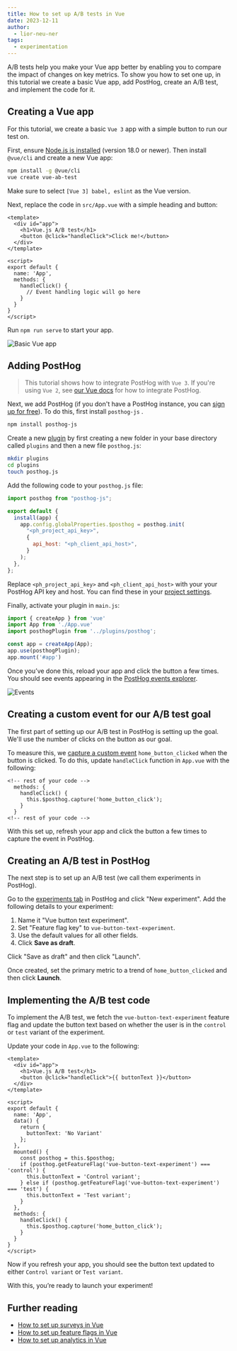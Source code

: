 ```yaml
---
title: How to set up A/B tests in Vue
date: 2023-12-11
author:
  - lior-neu-ner
tags:
  - experimentation
---
```


A/B tests help you make your Vue app better by enabling you to compare the impact of changes on key metrics. To show you how to set one up, in this tutorial we create a basic Vue app, add PostHog, create an A/B test, and implement the code for it.

## Creating a Vue app

For this tutorial, we create a basic `Vue 3` app with a simple button to run our test on.

First, ensure [Node.js is installed](https://nodejs.dev/en/learn/how-to-install-nodejs/) (version 18.0 or newer). Then install `@vue/cli` and create a new Vue app:

```bash
npm install -g @vue/cli
vue create vue-ab-test
```

Make sure to select `[Vue 3] babel, eslint` as the Vue version.

Next, replace the code in `src/App.vue` with a simple heading and button:

```vue file=App.vue
<template>
  <div id="app">
    <h1>Vue.js A/B test</h1>
    <button @click="handleClick">Click me!</button>
  </div>
</template>

<script>
export default {
  name: 'App',
  methods: {
    handleClick() {
      // Event handling logic will go here
    }
  }
}
</script>
```

Run `npm run serve` to start your app.

![Basic Vue app](https://res.cloudinary.com/dmukukwp6/image/upload/v1710055416/posthog.com/contents/images/tutorials/vue-ab-tests/basic-app.png)

## Adding PostHog

> This tutorial shows how to integrate PostHog with `Vue 3`. If you're using `Vue 2`, see [our Vue docs](/docs/libraries/vue-js) for how to integrate PostHog.

Next, we add PostHog (if you don't have a PostHog instance, you can [sign up for free](https://app.posthog.com/signup)). To do this, first install `posthog-js` .

```bash
npm install posthog-js
```

Create a new [plugin](https://vuejs.org/guide/reusability/plugins) by first creating a new folder in your base directory called `plugins` and then a new file `posthog.js`:

```bash
mkdir plugins
cd plugins 
touch posthog.js
```

Add the following code to your `posthog.js` file:

```js file=plugins/posthog.js
import posthog from "posthog-js";

export default {
  install(app) {
    app.config.globalProperties.$posthog = posthog.init(
      "<ph_project_api_key>",
      {
        api_host: "<ph_client_api_host>",
      }
    );
  },
};
```

Replace `<ph_project_api_key>` and `<ph_client_api_host>` with your your PostHog API key and host. You can find these in your [project settings](https://app.posthog.com/settings/project).

Finally, activate your plugin in `main.js`:

```js file=main.js
import { createApp } from 'vue'
import App from './App.vue'
import posthogPlugin from '../plugins/posthog';

const app = createApp(App);
app.use(posthogPlugin);
app.mount('#app')
```

Once you’ve done this, reload your app and click the button a few times. You should see events appearing in the [PostHog events explorer](https://app.posthog.com/events).

![Events](https://res.cloudinary.com/dmukukwp6/image/upload/v1710055416/posthog.com/contents/images/tutorials/vue-ab-tests/events.png)

## Creating a custom event for our A/B test goal

The first part of setting up our A/B test in PostHog is setting up the goal. We'll use the number of clicks on the button as our goal.

To measure this, we [capture a custom event](/docs/product-analytics/capture-events) `home_button_clicked` when the button is clicked. To do this, update `handleClick` function in `App.vue` with the following:

```vue file=App.vue
<!-- rest of your code -->
  methods: {
    handleClick() {
      this.$posthog.capture('home_button_click');
    }
  }
<!-- rest of your code -->
```

With this set up, refresh your app and click the button a few times to capture the event in PostHog.

## Creating an A/B test in PostHog

The next step is to set up an A/B test (we call them experiments in PostHog).

Go to the [experiments tab](https://app.posthog.com/experiments) in PostHog and click "New experiment". Add the following details to your experiment:

1. Name it "Vue button text experiment".
2. Set "Feature flag key" to `vue-button-text-experiment`.
3. Use the default values for all other fields.
4. Click **Save as draft**.

Click "Save as draft" and then click "Launch".

<ProductScreenshot
  imageLight="https://res.cloudinary.com/dmukukwp6/image/upload/Clean_Shot_2025_01_16_at_09_41_08_2x_ab389aa77c.png"
  imageDark="https://res.cloudinary.com/dmukukwp6/image/upload/Clean_Shot_2025_01_16_at_09_41_24_2x_05aba5f65f.png"
  alt="Experiment setup in PostHog"
  classes="rounded"
/>

Once created, set the primary metric to a trend of `home_button_clicked` and then click **Launch**.

## Implementing the A/B test code

To implement the A/B test, we fetch the `vue-button-text-experiment` feature flag and update the button text based on whether the user is in the `control` or `test` variant of the experiment.

Update your code in `App.vue` to the following:

```vue file=App.vue
<template>
  <div id="app">
    <h1>Vue.js A/B test</h1>
    <button @click="handleClick">{{ buttonText }}</button>
  </div>
</template>

<script>
export default {
  name: 'App',
  data() {
    return {
      buttonText: 'No Variant'
    };
  },
  mounted() {
    const posthog = this.$posthog;
    if (posthog.getFeatureFlag('vue-button-text-experiment') === 'control') {
      this.buttonText = 'Control variant';
    } else if (posthog.getFeatureFlag('vue-button-text-experiment') === 'test') {
      this.buttonText = 'Test variant';
    }
  },
  methods: {
    handleClick() {
      this.$posthog.capture('home_button_click');
    }
  }
}
</script>
```

Now if you refresh your app, you should see the button text updated to either `Control variant` or `Test variant`. 

With this, you’re ready to launch your experiment!

## Further reading

- [How to set up surveys in Vue](/tutorials/vue-surveys)
- [How to set up feature flags in Vue](/tutorials/vue-feature-flags)
- [How to set up analytics in Vue](/tutorials/vue-analytics)

<NewsletterForm />